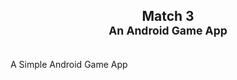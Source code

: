 <h2 align='center'>Match 3<br><sub align='center'>An Android Game App</sub></h2>
<br>
A Simple Android Game App

<h2 align='center'></h2>
<br>
